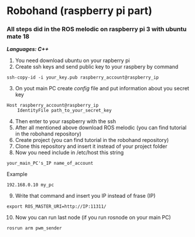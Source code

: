 # Robohand (raspberry pi part)
### All steps did in the ROS melodic on raspberry pi 3 with ubuntu mate 18
***Languages: C++***

1. You need download ubuntu on your rapberry pi
2. Create ssh keys and send public key to your raspbery by command
```
ssh-copy-id -i your_key.pub raspberry_account@raspberry_ip
```
3. On yout main PC create *config* file and put information about you secret key
```
Host raspberry_account@raspberry_ip
    IdentityFile path_to_your_secret_key
```
4. Then enter to your raspberry with the ssh
5. After all mentioned above download ROS melodic (you can find tutorial in the robohand repository)
6. Create project (you can find tutorial in the robohand repository)
7. Clone this repository and insert it instead of your project folder
8. Now you need include in /etc/host this string
```
your_main_PC's_IP name_of_account
```
Example
```
192.168.0.10 my_pc
```
9. Write that command and insert you IP instead of frase (IP)
```
export ROS_MASTER_URI=http://IP:11311/
```
10. Now you can run last node (if you run rosnode on your main PC)
```
rosrun arm pwm_sender
```
